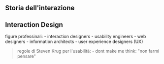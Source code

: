 ## Storia dell'interazione



## Interaction Design

  figure professinali:
    - interaction designers
    - usability engineers
    - web designers
    - information architects
    - user experience designers (UX)


 > regole di Steven Krug per l'usabilità:
    - dont make me think: "non farmi pensare"
